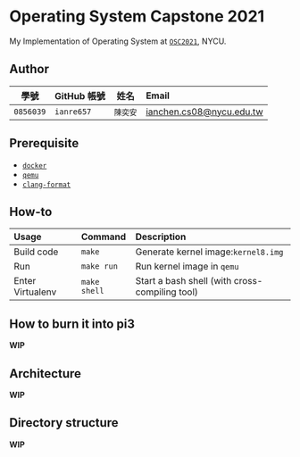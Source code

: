 # Operating System Capstone 2021

My Implementation of Operating System at [`OSC2021`][OSC21], NYCU.

[OSC21]: https://grasslab.github.io/NYCU_Operating_System_Capstone/

## Author

|   學號    | GitHub 帳號 | 姓名     | Email                    |
| :-------: | ----------- | -------- | :----------------------- |
| `0856039` | `ianre657`  | `陳奕安` | ianchen.cs08@nycu.edu.tw |

## Prerequisite

+ [`docker`][docker]
+ [`qemu`][qemu]
+ [`clang-format`][clang-format]

[qemu]: https://www.qemu.org/download/
[docker]: https://www.docker.com/
[clang-format]: https://formulae.brew.sh/formula/clang-format

## How-to

| Usage            | Command      | Description                                    |
| :--------------- | :----------- | :--------------------------------------------- |
| Build code       | `make`       | Generate kernel image:`kernel8.img`            |
| Run              | `make run`   | Run kernel image in `qemu`                     |
| Enter Virtualenv | `make shell` | Start a bash shell (with cross-compiling tool) |

## How to burn it into pi3

**WIP**

## Architecture

**WIP**

## Directory structure

**WIP**
